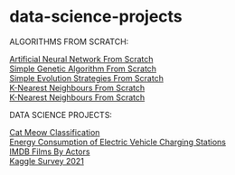# data-science-projects
ALGORITHMS FROM SCRATCH:

[Artificial Neural Network From Scratch](anns-from-scratch/simple_ann_from_scratch.py) \
[Simple Genetic Algorithm From Scratch](genetic-algorithm/simple_genetic_algorithms.py) \
[Simple Evolution Strategies From Scratch](genetic-algorithm/simple_evolution_strategies.py) \
[K-Nearest Neighbours From Scratch](ml-algorithms-from-scratch/knn.py) \
[K-Nearest Neighbours From Scratch](ml-algorithms-from-scratch/linear_regression.py)

DATA SCIENCE PROJECTS:

[Cat Meow Classification](cat-meow-classification/Code_Cat-Meow_Classification.ipynb) \
[Energy Consumption of Electric Vehicle Charging Stations](electric_vehicle_charging_station_energy_consumption/Code_Electric-Vehicle-Charging-Station-Energy-Consumption.ipynb) \
[IMDB Films By Actors](imdb-films-by-actor-for-10k-actors/Code_Imdb-Films-By-Actor.ipynb) \
[Kaggle Survey 2021](kaggle-survey-2021/Code_Kaggle-Survey-2021.ipynb)
